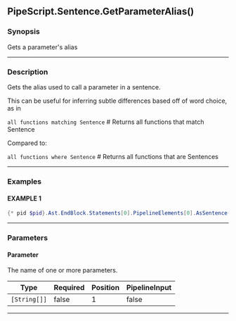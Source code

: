 PipeScript.Sentence.GetParameterAlias()
---------------------------------------




### Synopsis
Gets a parameter's alias



---


### Description

Gets the alias used to call a parameter in a sentence.

This can be useful for inferring subtle differences based off of word choice, as in

`all functions matching Sentence` # Returns all functions that match Sentence

Compared to:

`all functions where Sentence` # Returns all functions that are Sentences



---


### Examples
#### EXAMPLE 1
```PowerShell
{* pid $pid}.Ast.EndBlock.Statements[0].PipelineElements[0].AsSentence((Get-Command Get-Process)).GetParameterAlias('id')
```



---


### Parameters
#### **Parameter**

The name of one or more parameters.






|Type        |Required|Position|PipelineInput|
|------------|--------|--------|-------------|
|`[String[]]`|false   |1       |false        |





---
